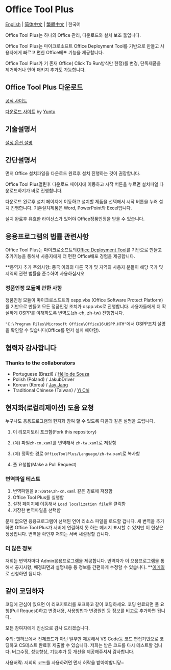 ﻿# Office Tool Plus

[English](/README.md) | [简体中文](/README-zh_cn.md) | [繁體中文](/README-zh_tw.md) | 한국어

Office Tool Plus는 하나의 Office 관리, 다운로드와 설치 보조 툴입니다.

Office Tool Plus는 마이크로소프트 Office Deployment Tool를 기반으로 만들고 사용자에게 빠르고 편한 Office배포 기능을 제공합니다.

Office Tool Plus가 기 존재 Office( Click To Run방식만 한정)를 변경, 단독제품을 제거하거나 언어 패키지 추가도 가능합니다.

## Office Tool Plus 다운로드

[공식 사이트](https://otp.landian.vip/zh-cn/)

[다운로드 사이트](https://delivery.yuntu.moe/office-tool/) by [Yuntu](https://www.yuntu.moe/)

## 기술설명서

[설정 옵션 설명](https://docs.microsoft.com/ko-kr/DeployOffice/configuration-options-for-the-office-2016-deployment-tool)

## 간단설명서

먼저 Office 설치파일을 다운로드 완료후 설치 진행하는 것이 권장합니다.

Office Tool Plus열린후 다운로드 페이지에 이동하고 시작 버튼을 누르면 설치파일 다운로드하기가 바로 진행합니다.

다운로드 완료후 설치 페이지에 이동하고 설치할 제품을 선택해서 시작 버튼을 누러 설치 진행합니다. 기존설치제품은 Word, PowerPoint와 Excel입니다.

설치 완료후 유효한 라이선스가 있어야 Office정품인정을 받을 수 있습니다.

## 응용프로그램의 법률 관련사항

Office Tool Plus는 마이크로소프트의[Office Deployment Tool](https://docs.microsoft.com/zh-cn/DeployOffice/overview-of-the-office-customization-tool-for-click-to-run)를 기반으로 만들고 추가기능을 통해서 사용자에게 더 편한 Office배포 경험을 제공합니다.

**통역자 추가 주의사항: 중국 이외의 다른 국가 및 지역의 사용자 분들이 해당 국가 및 지역의 관련 법률을 준수하여 사용하십시오

### 정품인정 모듈에 관한 사항

정품인정 모듈이 마이크로소프트의 ospp.vbs (Office Software Protect Platform)를 기반으로 만들고 모든 정품인정 조치가 ospp.vbs로 진행합니다. 사용자들에게 더 확실하게 OSPP를 이해하도록 변역도(zh-ch, zh-tw) 진행합니다.

````"C:\Program Files\Microsoft Office\Office16\OSPP.HTM"````에서 OSPP조치 설명을 확인할 수 있습니다(Office를 먼저 설치 해야함).

## 협력자 감사합니다

### Thanks to the collaborators

- Portuguese (Brazil) / [Hélio de Souza](https://sway.office.com/RVue6qySNJ2DzYrs?ref=Link)
- Polish (Poland) / JakubDriver
- Korean (Korea) / [Jay Jang](https://github.com/yaeyaya)
- Traditional Chinese (Taiwan) / [Yi Chi](https://github.com/chiyi4488)

## 현지화(로컬리제이션) 도움 요청

누구나도 응용프로그램의 현지화 참여 할 수 있도록 다음과 같은 설명을 드립니다.

1. 이 리포지토리 포크함(Fork this repository)

2. (예) 파일````zh-cn.xaml````를 변역해서 ````zh-tw.xaml````로 저장함

3. (예) 정확한 경로 ````OfficeToolPlus/Language/zh-tw.xaml````로 복사함

4. 풀 요청함(Make a Pull Request)

### 변역파일 테스트

1. 변역파일을 ````D:\Date\zh-cn.xaml```` 같은 경로에 저장함
2. Office Tool Plus를 실행함
3. 설정 페이지에 이동해서 ````Load localization file````을 클릭함
4. 저장한 변역파일을 선택함

문제 없으면 응용프로그램이 선택된 언어 리소스 파일을 로드할 겁니다. 새 변역을 추가하면 Office Tool Plus가 서버에 연결하지 못 하는 메시지 표시할 수 있지만 이 현상은 정상입니다. 변역을 확인후 저희는 서버 새설정할 겁니다.

### 더 많은 정보

저희는 변역자마다 Admin응용프로그램을 제공합니다. 번역자가 이 으용프로그램을 통해서 공지사항, 배경화면과 설명내용 등 정보를 간편하게 수정할 수 있습니다.
**[이메일](mailto:yerong@coolhub.top)로 신청하면 됩니다. 

## 같이 코딩하자

코딩에 관심이 있으면 이 리포지토리를 포크하고 같이 코딩하세요. 코딩 완료되면 풀 요청(Pull Request)하고 변경내용, 사용방법과 변경원인 등 정보를 비고로 추가하면 됩니다.

모든 참여자에게 진심으로 감사 드리겠습니다.

주의:
힛허브에서 전제코드가 아닌 일부만 제공해서 VS Code등 코드 편집기민으로 코딩하고 CS테스트 완료후 제출할 수 있습니다. 저희는 받은 코드를 다시 테스트할 겁니다. 버그수정, 성능향상, 기능추가 등 개선을 제공해주셔서 감사합니다.

사용허락:
저희의 코드를 사용하려면 먼저 허락을 받아야합니당~
